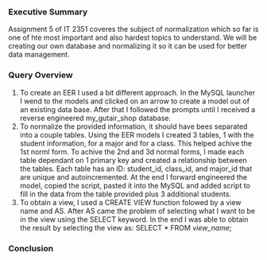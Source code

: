 <h3>Executive Summary</h3>

<p>Assignment 5 of IT 2351 coveres the subject of normalization which so far is one of hte most important and also hardest topics to understand. We will be creating our own database and normalizing it so it can be used for better data management.</p>

<h3>Query Overview</h3>

<ol>
<li>To create an EER I used a bit different approach. In the MySQL launcher I wend to the models and clicked on an arrow to create a model out of an existing data base. After that I followed the prompts until I received a reverse engineered my_gutair_shop database.
<li>To normalize the provided information, it should have bees separated into a couple tables. Using the EER models I created 3 tables, 1 with the student information, for a major and for a class. This helped achive the 1st norml form. To achive the 2nd and 3d normal forms, I made each table dependant on 1 primary key and created a relationship between the tables. Each table has an ID: student_id, class_id, and major_id that are unique and autoincremented. At the end I forward engineered the model, copied the script, pasted it into the MySQL and added script to fill in the data from the table provided plus 3 additional students.
<li>To obtain a view, I used a CREATE VIEW function folowed by a view name and AS. After AS came the problem of selecting what I want to be in the view using the SELECT keyword. In the end I was able to obtain the result by selecting the view as: SELECT * FROM <i>view_name</i>;
</ol>

<h3>Conclusion</h3>

<p></p>

